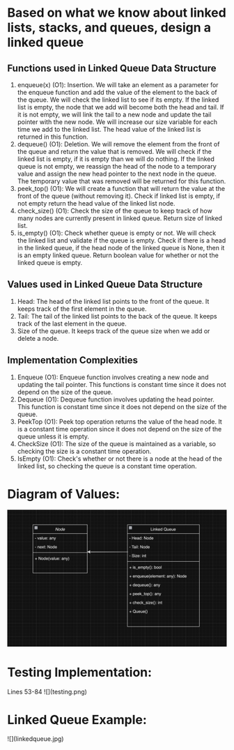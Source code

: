 <h1>Based on what we know about linked lists, stacks, and queues, design a linked queue</h1>
<h2>Functions used in Linked Queue Data Structure</h2>
<ol>
<li>enqueue(x) (O1): Insertion. We will take an element as a parameter for the enqueue function and add the value of the element to the back of the queue. We will check the linked list to see if its empty. If the linked list is empty, the node that we add will become both the head and tail. If it is not empty, we will link the tail to a new node and update the tail pointer with the new node. We will increase our size variable for each time we add to the linked list. The head value of the linked list is returned in this function.</li>
<li>dequeue() (O1): Deletion. We will remove the element from the front of the queue and return the value that is removed. We will check if the linked list is empty, if it is empty than we will do nothing. If the linked queue is not empty, we reassign the head of the node to a temporary value and assign the new head pointer to the next node in the queue. The temporary value that was removed will be returned for this function.</li>
<li>peek_top() (O1): We will create a function that will return the value at the front of the queue (without removing it). Check if linked list is empty, if not empty return the head value of the linked list node.</li>
<li>check_size() (O1): Check the size of the queue to keep track of how many nodes are currently present in linked queue. Return size of linked list.</li>
<li>is_empty() (O1): Check whether queue is empty or not. We will check the linked list and validate if the queue is empty. Check if there is a head in the linked queue, if the head node of the linked queue is None, then it is an empty linked queue. Return boolean value for whether or not the linked queue is empty.</li>
</ol>
<h2>Values used in Linked Queue Data Structure</h2>
<ol>
<li>Head: The head of the linked list points to the front of the queue. It keeps track of the first element in the queue.</li>
<li>Tail: The tail of the linked list points to the back of the queue. It keeps track of the last element in the queue.</li>
<li>Size of the queue. It keeps track of the queue size when we add or delete a node.</li>
</ol>

<h2> Implementation Complexities </h2>
<ol>
<li>Enqueue (O1): Enqueue function involves creating a new node and updating the tail pointer. This functions is constant time since it does not depend on the size of the queue.</li>
<li>Dequeue (O1): Dequeue function involves updating the head pointer. This function is constant time since it does not depend on the size of the queue.</li>
<li>PeekTop (O1): Peek top operation returns the value of the head node. It is a constant time operation since it does not depend on the size of the queue unless it is empty.</li>
<li>CheckSize (O1): The size of the queue is maintained as a variable, so checking the size is a constant time operation.</li>
<li>IsEmpty (O1): Check's whether or not there is a node at the head of the linked list, so checking the queue is a constant time operation. </li>
</ol>

<h1>Diagram of Values:</h1>

![](uml.png) 

<h1>Testing Implementation:</h1>
<span>Lines 53-84</span>
![](testing.png)

<h1>Linked Queue Example:</h1>
![](linkedqueue.jpg)
